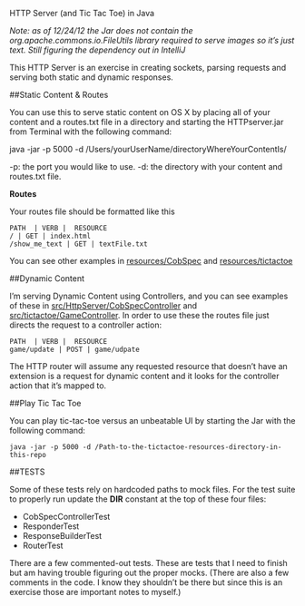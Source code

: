 HTTP Server (and Tic Tac Toe) in Java

*Note: as of 12/24/12 the Jar does not contain the org.apache.commons.io.FileUtils library required to serve images so it’s just text. Still figuring the dependency out in IntelliJ*

This HTTP Server is an exercise in creating sockets, parsing requests and serving both static and dynamic responses.

##Static Content & Routes

You can use this to serve static content on OS X by placing all of your content and a routes.txt file in a directory and starting the HTTPserver.jar from Terminal with the following command:

  java -jar -p 5000 -d /Users/yourUserName/directoryWhereYourContentIs/

-p: the port you would like to use. 
-d: the directory with your content and routes.txt file.

**Routes**

Your routes file should be formatted like this

	PATH  | VERB |  RESOURCE
	/ | GET | index.html
	/show_me_text | GET | textFile.txt

You can see other examples in [resources/CobSpec](https://github.com/mikeebert/http-server/tree/master/resources/CobSpec) and [resources/tictactoe](https://github.com/mikeebert/http-server/tree/master/resources/tictactoe)

##Dynamic Content

I’m serving Dynamic Content using Controllers, and you can see examples of these in [src/HttpServer/CobSpecController](https://github.com/mikeebert/http-server/blob/master/src/HttpServer/CobSpecController.java) and [src/tictactoe/GameController](https://github.com/mikeebert/http-server/blob/master/src/tictactoe/GameController.java). In order to use these the routes file just directs the request to a controller action:

	PATH  | VERB |  RESOURCE
	game/update | POST | game/udpate
	
The HTTP router will assume any requested resource that doesn’t have an extension is a request for dynamic content and it looks for the controller action that it’s mapped to.

##Play Tic Tac Toe

You can play tic-tac-toe versus an unbeatable UI by starting the Jar with the following command:

	java -jar -p 5000 -d /Path-to-the-tictactoe-resources-directory-in-this-repo
	
##TESTS

Some of these tests rely on hardcoded paths to mock files. For the test suite to properly run update the **DIR** constant at the top of these four files:
- CobSpecControllerTest
- ResponderTest
- ResponseBuilderTest
- RouterTest

There are a few commented-out tests. These are tests that I need to finish but am having trouble figuring out the proper mocks. (There are also a few comments in the code. I know they shouldn’t be there but since this is an exercise those are important notes to myself.)
